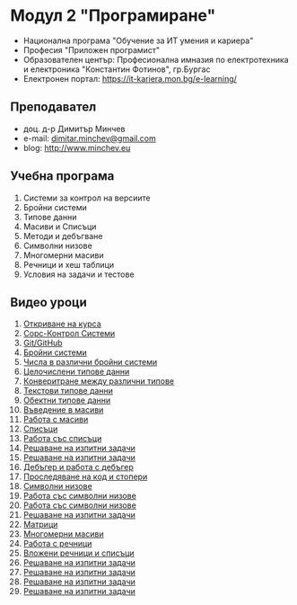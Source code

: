 # Модул 2 "Програмиране"
- Национална програма "Обучение за ИТ умения и кариера"
- Професия "Приложен програмист" 
- Образователен център: Професионална имназия по електротехника и електроника "Константин Фотинов", гр.Бургас  
- Електронен портал: https://it-kariera.mon.bg/e-learning/

## Преподавател
- доц. д-р Димитър Минчев
- e-mail: dimitar.minchev@gmail.com 
- blog: http://www.minchev.eu

## Учебна програма 
1. Системи за контрол на версиите
2. Бройни системи
3. Типове данни
4. Масиви и Списъци
5. Методи и дебъгване
6. Символни низове
7. Многомерни масиви
8. Речници и хеш таблици
9. Условия на задачи и тестове

## Видео уроци
1. [Откриване на курса](https://youtu.be/yF7v_5HUuUg)
2. [Сорс-Контрол Системи](https://youtu.be/0vUqKbVLQq0)
3. [Git/GitHub](https://youtu.be/fimtMZtEd1c)
4. [Бройни системи](https://youtu.be/wEMeC-yKwIc)
5. [Числа в различни бройни системи](https://youtu.be/kllawpDXni4)
6. [Целочислени типове данни](https://youtu.be/chXvL_ksvIo)
7. [Конверитране между различни типове](https://youtu.be/1uxFFQT6gME)
8. [Текстови типове данни](https://youtu.be/96z5zi7xdJo)
9. [Обектни типове данни](https://youtu.be/AzQpIlYng4E)
10. [Въведение в масиви](https://youtu.be/EalNKK4O8CY)
11. [Работа с масиви](https://youtu.be/KwiAlgjfOKQ)
12. [Списъци](https://youtu.be/sg3CduDUnIY)
13. [Работа със списъци](https://youtu.be/itKHHIOojoA)
14. [Решаване на изпитни задачи](https://youtu.be/pIDe56GW5BE)
15. [Решаване на изпитни задачи](https://youtu.be/W80j-QKle4E)
16. [Дебъгер и работа с дебъгер](https://youtu.be/VSO4bQwDGDw)
17. [Проследяване на код и стопери](https://youtu.be/rS6NaarDfIw)
18. [Символни низове](https://youtu.be/fTLtxNMK6fs)
19. [Работа със символни низове](https://youtu.be/6I9inXOD-H8)
20. [Работа със символни низове](https://youtu.be/WWbBSVNTg0A)
21. [Решаване на изпитни задачи](https://youtu.be/j9U062e025Q)
22. [Матрици](https://youtu.be/7nkCPkC3WTs)
23. [Многомерни масиви](https://youtu.be/GfmfPTw7LzE)
24. [Работа с речници](https://youtu.be/rUZP6D9QQ-4)
25. [Вложени речници и списъци](https://youtu.be/zpT10xj2rCA)
26. [Решаване на изпитни задачи](https://youtu.be/CEkuEPSzV4k)
27. [Решаване на изпитни задачи](https://youtu.be/kazKupzuYAo)
28. [Решаване на изпитни задачи](https://youtu.be/396Umd0984U)
29. [Решаване на изпитни задачи](https://youtu.be/npBuJjxZqEs)
